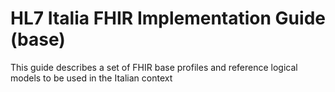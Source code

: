 # HL7 Italia FHIR Implementation Guide (base)
 This guide describes a set of FHIR base profiles and reference logical models to be used in the Italian context
